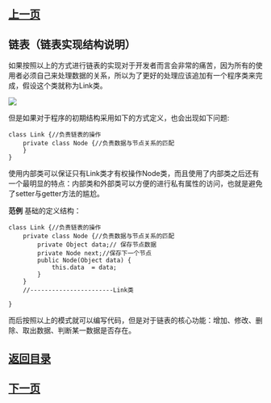 ## [上一页](course96)

## 链表（链表实现结构说明）


如果按照以上的方式进行链表的实现对于开发者而言会非常的痛苦，因为所有的使用者必须自己来处理数据的关系，所以为了更好的处理应该追加有一个程序类来完成，假设这个类就称为Link类。

![](http://ww3.sinaimg.cn/large/0060lm7Tly1fmvbtvhqppj30vc0hathc.jpg)

但是如果对于程序的初期结构采用如下的方式定义，也会出现如下问题:

	class Link {//负责链表的操作
		private class Node {//负责数据与节点关系的匹配
		}
	}

使用内部类可以保证只有Link类才有权操作Node类，而且使用了内部类之后还有一个最明显的特点：内部类和外部类可以方便的进行私有属性的访问，也就是避免了setter与getter方法的尴尬。

**范例** 基础的定义结构：

	class Link {//负责链表的操作
		private class Node {//负责数据与节点关系的匹配
			private Object data;// 保存节点数据
			private Node next;//保存下一个节点
			public Node(Object data) {
				this.data  = data;
			}
		}
		//-----------------------Link类
		
	}

而后按照以上的模式就可以编写代码，但是对于链表的核心功能：增加、修改、删除、取出数据、判断某一数据是否存在。





## [返回目录](https://wuchengcheng110120.github.io/learnJava)
## [下一页](course98)
